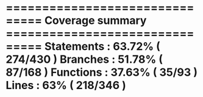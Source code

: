 =============================== Coverage summary ===============================
Statements : 63.72% ( 274/430 )
Branches : 51.78% ( 87/168 )
Functions : 37.63% ( 35/93 )
Lines : 63% ( 218/346 )
================================================================================
